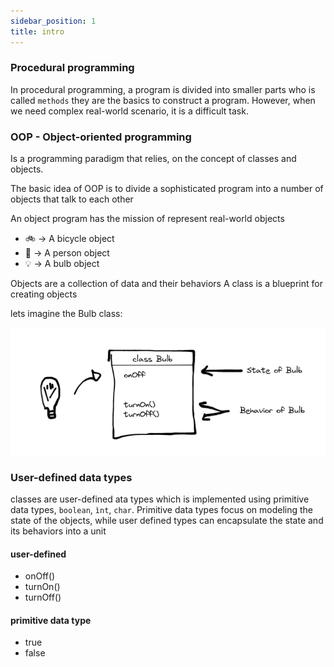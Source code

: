 ```yaml
---
sidebar_position: 1
title: intro
---
```


### Procedural programming

In procedural programming, a program is divided into smaller parts who is called `methods` they are the basics to construct a program. However, when we need complex real-world scenario, it is a difficult task.

### OOP - Object-oriented programming

Is a programming paradigm that relies, on the concept of classes and objects.

The basic idea of OOP is to divide a sophisticated program into a number of objects that talk to each other

An object program has the mission of represent real-world objects

* 🚲 -> A bicycle object
* 🧑 -> A person object
* 💡 -> A bulb object

Objects are a collection of data and their behaviors
A class is a blueprint for creating objects

lets imagine the Bulb class:

![bulb image](../../static/img/bulb.PNG)

### User-defined data types

classes are user-defined ata types which is implemented using primitive data types, `boolean`, `ìnt`, `char`. 
Primitive data types focus on modeling the state of the objects, while user defined types can encapsulate the state and its behaviors into a unit

#### user-defined
* onOff()
* turnOn()
* turnOff()

#### primitive data type
* true
* false